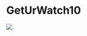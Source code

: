 # GetUrWatch10
![](https://i.ibb.co/GxGntw2/screencapture-geturwatch-herokuapp-com-1587814922083.png)
